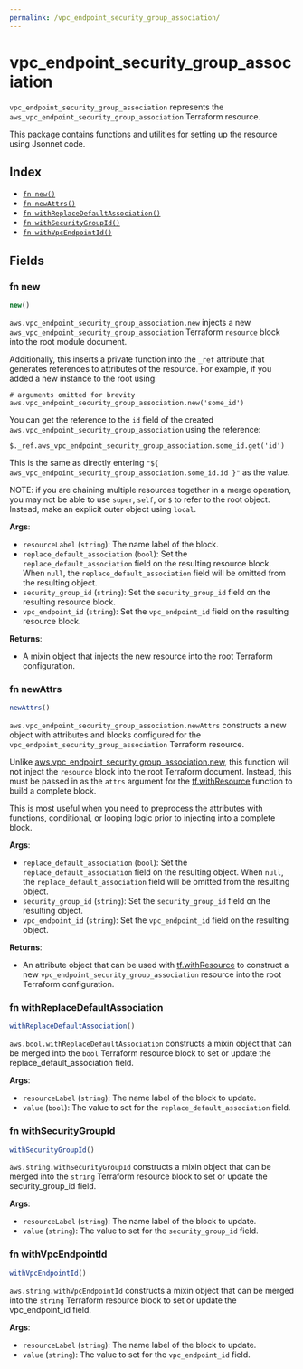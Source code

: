 ```yaml
---
permalink: /vpc_endpoint_security_group_association/
---
```


# vpc_endpoint_security_group_association

`vpc_endpoint_security_group_association` represents the `aws_vpc_endpoint_security_group_association` Terraform resource.



This package contains functions and utilities for setting up the resource using Jsonnet code.


## Index

* [`fn new()`](#fn-new)
* [`fn newAttrs()`](#fn-newattrs)
* [`fn withReplaceDefaultAssociation()`](#fn-withreplacedefaultassociation)
* [`fn withSecurityGroupId()`](#fn-withsecuritygroupid)
* [`fn withVpcEndpointId()`](#fn-withvpcendpointid)

## Fields

### fn new

```ts
new()
```


`aws.vpc_endpoint_security_group_association.new` injects a new `aws_vpc_endpoint_security_group_association` Terraform `resource`
block into the root module document.

Additionally, this inserts a private function into the `_ref` attribute that generates references to attributes of the
resource. For example, if you added a new instance to the root using:

    # arguments omitted for brevity
    aws.vpc_endpoint_security_group_association.new('some_id')

You can get the reference to the `id` field of the created `aws.vpc_endpoint_security_group_association` using the reference:

    $._ref.aws_vpc_endpoint_security_group_association.some_id.get('id')

This is the same as directly entering `"${ aws_vpc_endpoint_security_group_association.some_id.id }"` as the value.

NOTE: if you are chaining multiple resources together in a merge operation, you may not be able to use `super`, `self`,
or `$` to refer to the root object. Instead, make an explicit outer object using `local`.

**Args**:
  - `resourceLabel` (`string`): The name label of the block.
  - `replace_default_association` (`bool`): Set the `replace_default_association` field on the resulting resource block. When `null`, the `replace_default_association` field will be omitted from the resulting object.
  - `security_group_id` (`string`): Set the `security_group_id` field on the resulting resource block.
  - `vpc_endpoint_id` (`string`): Set the `vpc_endpoint_id` field on the resulting resource block.

**Returns**:
- A mixin object that injects the new resource into the root Terraform configuration.


### fn newAttrs

```ts
newAttrs()
```


`aws.vpc_endpoint_security_group_association.newAttrs` constructs a new object with attributes and blocks configured for the `vpc_endpoint_security_group_association`
Terraform resource.

Unlike [aws.vpc_endpoint_security_group_association.new](#fn-new), this function will not inject the `resource`
block into the root Terraform document. Instead, this must be passed in as the `attrs` argument for the
[tf.withResource](https://github.com/tf-libsonnet/core/tree/main/docs#fn-withresource) function to build a complete block.

This is most useful when you need to preprocess the attributes with functions, conditional, or looping logic prior to
injecting into a complete block.

**Args**:
  - `replace_default_association` (`bool`): Set the `replace_default_association` field on the resulting object. When `null`, the `replace_default_association` field will be omitted from the resulting object.
  - `security_group_id` (`string`): Set the `security_group_id` field on the resulting object.
  - `vpc_endpoint_id` (`string`): Set the `vpc_endpoint_id` field on the resulting object.

**Returns**:
  - An attribute object that can be used with [tf.withResource](https://github.com/tf-libsonnet/core/tree/main/docs#fn-withresource) to construct a new `vpc_endpoint_security_group_association` resource into the root Terraform configuration.


### fn withReplaceDefaultAssociation

```ts
withReplaceDefaultAssociation()
```

`aws.bool.withReplaceDefaultAssociation` constructs a mixin object that can be merged into the `bool`
Terraform resource block to set or update the replace_default_association field.



**Args**:
  - `resourceLabel` (`string`): The name label of the block to update.
  - `value` (`bool`): The value to set for the `replace_default_association` field.


### fn withSecurityGroupId

```ts
withSecurityGroupId()
```

`aws.string.withSecurityGroupId` constructs a mixin object that can be merged into the `string`
Terraform resource block to set or update the security_group_id field.



**Args**:
  - `resourceLabel` (`string`): The name label of the block to update.
  - `value` (`string`): The value to set for the `security_group_id` field.


### fn withVpcEndpointId

```ts
withVpcEndpointId()
```

`aws.string.withVpcEndpointId` constructs a mixin object that can be merged into the `string`
Terraform resource block to set or update the vpc_endpoint_id field.



**Args**:
  - `resourceLabel` (`string`): The name label of the block to update.
  - `value` (`string`): The value to set for the `vpc_endpoint_id` field.
